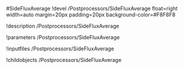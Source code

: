 <!-- MOOSE Object Documentation Stub: Remove this when content is added. -->
#SideFluxAverage
!devel /Postprocessors/SideFluxAverage float=right width=auto margin=20px padding=20px background-color=#F8F8F8

!description /Postprocessors/SideFluxAverage

!parameters /Postprocessors/SideFluxAverage

!inputfiles /Postprocessors/SideFluxAverage

!childobjects /Postprocessors/SideFluxAverage
